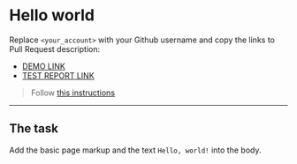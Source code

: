 # Hello world
Replace `<your_account>` with your Github username and copy the links to Pull Request description:
- [DEMO LINK](https://Olekk17.github.io/layout_hello-world/)
- [TEST REPORT LINK](https://Olekk17.github.io/layout_hello-world/report/html_report/)

> Follow [this instructions](https://mate-academy.github.io/layout_task-guideline/#how-to-solve-the-layout-tasks-on-github)
___

## The task
Add the basic page markup and the text `Hello, world!` into the body.
